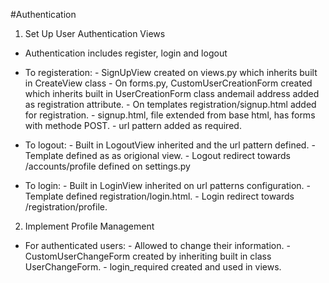 #Authentication

1) Set Up User Authentication Views

- Authentication includes register, login and logout 
- To registeration: - SignUpView created on views.py which inherits built in CreateView class
                    - On forms.py, CustomUserCreationForm created which inherits built in UserCreationForm class andemail address added as registration attribute.
                    - On templates registration/signup.html added for registration.
                    - signup.html, file extended from base html, has forms with methode POST.
                    - url pattern added as required.

- To logout: - Built in LogoutView inherited and the url pattern defined.
             - Template defined as as origional view. 
             - Logout redirect towards /accounts/profile defined on settings.py

- To login: - Built in LoginView inherited on url patterns configuration.
            - Template defined registration/login.html.
            - Login redirect towards /registration/profile.

2) Implement Profile Management

- For authenticated users: - Allowed to change their information.
                           - CustomUserChangeForm created by inheriting built in class UserChangeForm.
                           - login_required created and used in views.